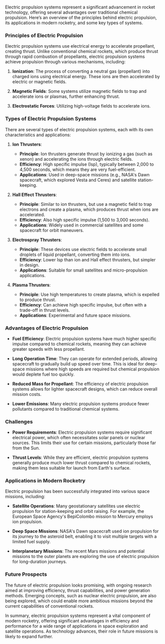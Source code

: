 Electric propulsion systems represent a significant advancement in rocket technology, offering several advantages over traditional chemical propulsion. Here’s an overview of the principles behind electric propulsion, its applications in modern rocketry, and some key types of systems.

### Principles of Electric Propulsion

Electric propulsion systems use electrical energy to accelerate propellant, creating thrust. Unlike conventional chemical rockets, which produce thrust through rapid combustion of propellants, electric propulsion systems achieve propulsion through various mechanisms, including:

1. **Ionization**: The process of converting a neutral gas (propellant) into charged ions using electrical energy. These ions are then accelerated by electric or magnetic fields.

2. **Magnetic Fields**: Some systems utilize magnetic fields to trap and accelerate ions or plasmas, further enhancing thrust.

3. **Electrostatic Forces**: Utilizing high-voltage fields to accelerate ions.

### Types of Electric Propulsion Systems

There are several types of electric propulsion systems, each with its own characteristics and applications:

1. **Ion Thrusters**:
   - **Principle**: Ion thrusters generate thrust by ionizing a gas (such as xenon) and accelerating the ions through electric fields.
   - **Efficiency**: High specific impulse (Isp), typically between 2,000 to 4,500 seconds, which means they are very fuel-efficient.
   - **Applications**: Used in deep-space missions (e.g., NASA's Dawn spacecraft, which explored Vesta and Ceres) and satellite station-keeping.

2. **Hall Effect Thrusters**:
   - **Principle**: Similar to ion thrusters, but use a magnetic field to trap electrons and create a plasma, which produces thrust when ions are accelerated.
   - **Efficiency**: Also high specific impulse (1,500 to 3,000 seconds).
   - **Applications**: Widely used in commercial satellites and some spacecraft for orbit maneuvers.

3. **Electrospray Thrusters**:
   - **Principle**: These devices use electric fields to accelerate small droplets of liquid propellant, converting them into ions.
   - **Efficiency**: Lower Isp than ion and Hall effect thrusters, but simpler in design.
   - **Applications**: Suitable for small satellites and micro-propulsion applications.

4. **Plasma Thrusters**:
   - **Principle**: Use high temperatures to create plasma, which is expelled to produce thrust.
   - **Efficiency**: Can achieve high specific impulse, but often with a trade-off in thrust levels.
   - **Applications**: Experimental and future space missions.

### Advantages of Electric Propulsion

- **Fuel Efficiency**: Electric propulsion systems have much higher specific impulse compared to chemical rockets, meaning they can achieve greater speeds with less propellant.
  
- **Long Operation Time**: They can operate for extended periods, allowing spacecraft to gradually build up speed over time. This is ideal for deep-space missions where high speeds are required but chemical propulsion would deplete fuel too quickly.

- **Reduced Mass for Propellant**: The efficiency of electric propulsion systems allows for lighter spacecraft designs, which can reduce overall mission costs.

- **Lower Emissions**: Many electric propulsion systems produce fewer pollutants compared to traditional chemical systems.

### Challenges

- **Power Requirements**: Electric propulsion systems require significant electrical power, which often necessitates solar panels or nuclear sources. This limits their use for certain missions, particularly those far from the Sun.

- **Thrust Levels**: While they are efficient, electric propulsion systems generally produce much lower thrust compared to chemical rockets, making them less suitable for launch from Earth's surface.

### Applications in Modern Rocketry

Electric propulsion has been successfully integrated into various space missions, including:

- **Satellite Operations**: Many geostationary satellites use electric propulsion for station-keeping and orbit raising. For example, the European Space Agency's BepiColombo mission to Mercury employs ion propulsion.

- **Deep Space Missions**: NASA's Dawn spacecraft used ion propulsion for its journey to the asteroid belt, enabling it to visit multiple targets with a limited fuel supply.

- **Interplanetary Missions**: The recent Mars missions and potential missions to the outer planets are exploring the use of electric propulsion for long-duration journeys.

### Future Prospects

The future of electric propulsion looks promising, with ongoing research aimed at improving efficiency, thrust capabilities, and power generation methods. Emerging concepts, such as nuclear electric propulsion, are also being explored, which could enable more ambitious missions beyond the current capabilities of conventional rockets.

In summary, electric propulsion systems represent a vital component of modern rocketry, offering significant advantages in efficiency and performance for a wide range of applications in space exploration and satellite operations. As technology advances, their role in future missions is likely to expand further.